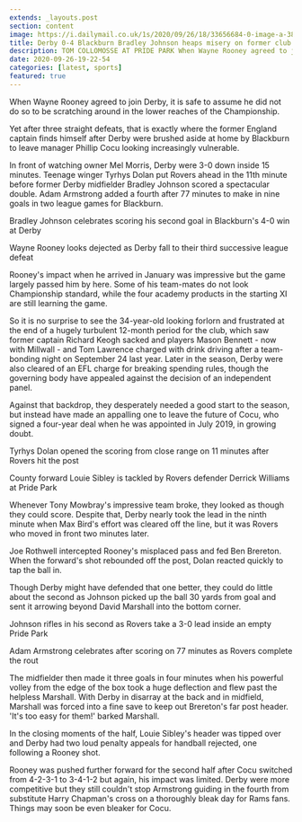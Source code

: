 ```yaml
---
extends: _layouts.post
section: content
image: https://i.dailymail.co.uk/1s/2020/09/26/18/33656684-0-image-a-38_1601143106964.jpg 
title: Derby 0-4 Blackburn Bradley Johnson heaps misery on former club with brilliant brace 
description: TOM COLLOMOSSE AT PRIDE PARK When Wayne Rooney agreed to join Derby, it is safe to assume he did not do so to be scratching around in the lower reaches of the Championship. 
date: 2020-09-26-19-22-54 
categories: [latest, sports] 
featured: true 
--- 
```

When Wayne Rooney agreed to join Derby, it is safe to assume he did not do so to be scratching around in the lower reaches of the Championship.

Yet after three straight defeats, that is exactly where the former England captain finds himself after Derby were brushed aside at home by Blackburn to leave manager Phillip Cocu looking increasingly vulnerable.

In front of watching owner Mel Morris, Derby were 3-0 down inside 15 minutes. Teenage winger Tyrhys Dolan put Rovers ahead in the 11th minute before former Derby midfielder Bradley Johnson scored a spectacular double. Adam Armstrong added a fourth after 77 minutes to make in nine goals in two league games for Blackburn.

Bradley Johnson celebrates scoring his second goal in Blackburn's 4-0 win at Derby

Wayne Rooney looks dejected as Derby fall to their third successive league defeat

Rooney's impact when he arrived in January was impressive but the game largely passed him by here. Some of his team-mates do not look Championship standard, while the four academy products in the starting XI are still learning the game.

So it is no surprise to see the 34-year-old looking forlorn and frustrated at the end of a hugely turbulent 12-month period for the club, which saw former captain Richard Keogh sacked and players Mason Bennett - now with Millwall - and Tom Lawrence charged with drink driving after a team-bonding night on September 24 last year. Later in the season, Derby were also cleared of an EFL charge for breaking spending rules, though the governing body have appealed against the decision of an independent panel.

Against that backdrop, they desperately needed a good start to the season, but instead have made an appalling one to leave the future of Cocu, who signed a four-year deal when he was appointed in July 2019, in growing doubt.

Tyrhys Dolan opened the scoring from close range on 11 minutes after Rovers hit the post

County forward Louie Sibley is tackled by Rovers defender Derrick Williams at Pride Park

Whenever Tony Mowbray's impressive team broke, they looked as though they could score. Despite that, Derby nearly took the lead in the ninth minute when Max Bird's effort was cleared off the line, but it was Rovers who moved in front two minutes later.

Joe Rothwell intercepted Rooney's misplaced pass and fed Ben Brereton. When the forward's shot rebounded off the post, Dolan reacted quickly to tap the ball in.

Though Derby might have defended that one better, they could do little about the second as Johnson picked up the ball 30 yards from goal and sent it arrowing beyond David Marshall into the bottom corner.

Johnson rifles in his second as Rovers take a 3-0 lead inside an empty Pride Park

Adam Armstrong celebrates after scoring on 77 minutes as Rovers complete the rout

The midfielder then made it three goals in four minutes when his powerful volley from the edge of the box took a huge deflection and flew past the helpless Marshall. With Derby in disarray at the back and in midfield, Marshall was forced into a fine save to keep out Brereton's far post header. 'It's too easy for them!' barked Marshall.

In the closing moments of the half, Louie Sibley's header was tipped over and Derby had two loud penalty appeals for handball rejected, one following a Rooney shot.

Rooney was pushed further forward for the second half after Cocu switched from 4-2-3-1 to 3-4-1-2 but again, his impact was limited. Derby were more competitive but they still couldn't stop Armstrong guiding in the fourth from substitute Harry Chapman's cross on a thoroughly bleak day for Rams fans. Things may soon be even bleaker for Cocu.

